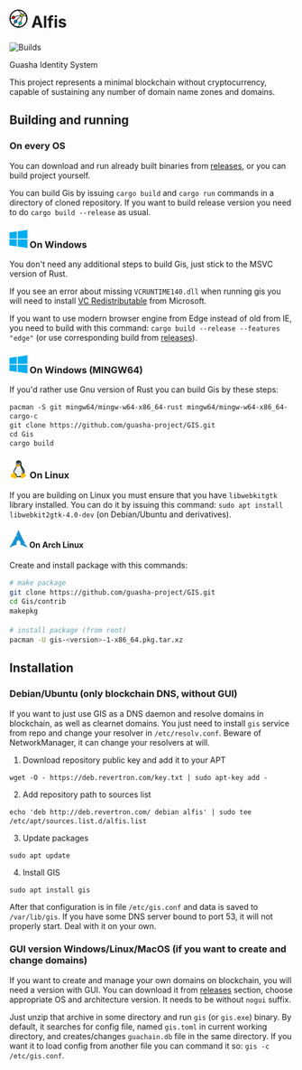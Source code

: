 # ![](/img/logo/32px.png) Alfis

![Builds](https://github.com/Revertron/Alfis/actions/workflows/rust_build_and_test.yml/badge.svg)

Guasha Identity System

This project represents a minimal blockchain without cryptocurrency, capable of sustaining any number of domain name zones and domains.



## Building and running

### On every OS
You can download and run already built binaries from [releases](https://github.com/guasha-project/GIS/releases), or you can build project yourself.

You can build Gis by issuing `cargo build` and `cargo run` commands in a directory of cloned repository.
If you want to build release version you need to do `cargo build --release` as usual.

### ![Windows Logo](/img/windows.svg) On Windows
You don't need any additional steps to build Gis, just stick to the MSVC version of Rust.

If you see an error about missing `VCRUNTIME140.dll` when running gis you will need to install [VC Redistributable](https://www.microsoft.com/en-us/download/details.aspx?id=52685) from Microsoft.

If you want to use modern browser engine from Edge instead of old from IE, you need to build with this command: `cargo build --release --features "edge"` (or use corresponding build from [releases](https://github.com/guasha-project/GIS/releases)).

### ![Windows Logo](/img/windows.svg) On Windows (MINGW64)
If you'd rather use Gnu version of Rust you can build Gis by these steps:
```
pacman -S git mingw64/mingw-w64-x86_64-rust mingw64/mingw-w64-x86_64-cargo-c
git clone https://github.com/guasha-project/GIS.git
cd Gis
cargo build
```

### ![Linux Logo](/img/linux.svg) On Linux
If you are building on Linux you must ensure that you have `libwebkitgtk` library installed.
You can do it by issuing this command: `sudo apt install libwebkit2gtk-4.0-dev` (on Debian/Ubuntu and derivatives).

#### ![Arch Linux Logo](/img/archlinux.svg) On Arch Linux

Create and install package with this commands:

```sh
# make package
git clone https://github.com/guasha-project/GIS.git
cd Gis/contrib
makepkg

# install package (from root)
pacman -U gis-<version>-1-x86_64.pkg.tar.xz
```

## Installation

### Debian/Ubuntu (only blockchain DNS, without GUI)
If you want to just use GIS as a DNS daemon and resolve domains in blockchain, as well as clearnet domains.
You just need to install `gis` service from repo and change your resolver in `/etc/resolv.conf`.
Beware of NetworkManager, it can change your resolvers at will.

1. Download repository public key and add it to your APT
```
wget -O - https://deb.revertron.com/key.txt | sudo apt-key add -
```
2. Add repository path to sources list
```
echo 'deb http://deb.revertron.com/ debian alfis' | sudo tee /etc/apt/sources.list.d/alfis.list
```
3. Update packages
```
sudo apt update
```
4. Install GIS
```
sudo apt install gis
```
After that configuration is in file `/etc/gis.conf` and data is saved to `/var/lib/gis`.
If you have some DNS server bound to port 53, it will not properly start. Deal with it on your own.

### GUI version Windows/Linux/MacOS (if you want to create and change domains)
If you want to create and manage your own domains on blockchain, you will need a version with GUI.
You can download it from [releases](https://github.com/guasha-project/gis/releases) section, choose appropriate OS and architecture version.
It needs to be without `nogui` suffix.

Just unzip that archive in some directory and run `gis` (or `gis.exe`) binary.
By default, it searches for config file, named `gis.toml` in current working directory, and creates/changes `guachain.db` file in the same directory.
If you want it to load config from another file you can command it so: `gis -c /etc/gis.conf`.
